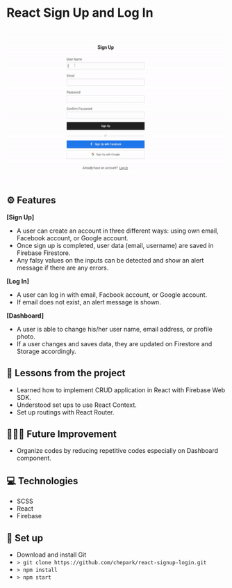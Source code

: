 # React Sign Up and Log In

<p align="center">
  <img width="530" height="350" src="./demo.gif">
</p>

## ⚙️ Features

**[Sign Up]**

- A user can create an account in three different ways: using own email, Facebook account, or Google account.
- Once sign up is completed, user data (email, username) are saved in Firebase Firestore.
- Any falsy values on the inputs can be detected and show an alert message if there are any errors.

**[Log In]**

- A user can log in with email, Facbook account, or Google account.
- If email does not exist, an alert message is shown.

**[Dashboard]**

- A user is able to change his/her user name, email address, or profile photo.
- If a user changes and saves data, they are updated on Firestore and Storage accordingly.

## 📌 Lessons from the project

- Learned how to implement CRUD application in React with Firebase Web SDK.
- Understood set ups to use React Context.
- Set up routings with React Router.

## 👩🏻‍🔧 Future Improvement

- Organize codes by reducing repetitive codes especially on Dashboard component.

## 💻 Technologies

- SCSS
- React
- Firebase

## 🔨 Set up

- Download and install Git
- `> git clone https://github.com/chepark/react-signup-login.git`
- `> npm install`
- `> npm start`

